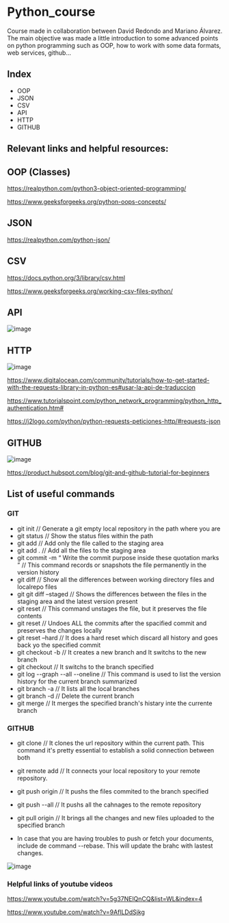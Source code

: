 # Python_course
Course made in collaboration between David Redondo and Mariano Álvarez.
The main objective was made a little introduction to some advanced points on python programming
such as OOP, how to work with some data formats, web services, github...
## Index
- OOP
- JSON
- CSV
- API
- HTTP
- GITHUB

## Relevant links and helpful resources:

## OOP (Classes)

https://realpython.com/python3-object-oriented-programming/

https://www.geeksforgeeks.org/python-oops-concepts/

## JSON
https://realpython.com/python-json/

## CSV

https://docs.python.org/3/library/csv.html

https://www.geeksforgeeks.org/working-csv-files-python/

## API

![image](https://user-images.githubusercontent.com/80169535/183763549-97fc9ff7-7398-4d97-af4e-381b1967de11.png)

## HTTP

![image](https://user-images.githubusercontent.com/80169535/183763444-89ec5aaf-28c0-4186-931f-f7f35027e669.png)

https://www.digitalocean.com/community/tutorials/how-to-get-started-with-the-requests-library-in-python-es#usar-la-api-de-traduccion

https://www.tutorialspoint.com/python_network_programming/python_http_authentication.htm#

https://j2logo.com/python/python-requests-peticiones-http/#requests-json

## GITHUB

![image](https://user-images.githubusercontent.com/80169535/183763297-14ca2004-bc6a-4790-ba92-20c9dd7dc5e5.png)

https://product.hubspot.com/blog/git-and-github-tutorial-for-beginners

## List of useful commands

### GIT
- git init // Generate a git empty local repository in the path where you are 
- git status // Show the status files within the path
- git add <filename> // Add only the file called to the staging area
- git add . // Add all the files to the staging area
- git commit -m “ Write the commit purpose inside these quotation marks ” // This command records or snapshots the file permanently in the version history
- git diff // Show all the differences between working directory files and localrepo files
- git git diff –staged // Shows the differences between the files in the staging area and the latest version present
- git reset <file> // This command unstages the file, but it preserves the file contents
- git reset <commit id> // Undoes ALL the commits after the spacified commit and preserves the changes locally
- git reset –hard <commit id> // It does a hard reset which discard all history and goes back yo the specified commit
- git checkout -b <new branch name> // It creates a new branch and It switchs to the new branch
- git checkout <branch name> // It switchs to the branch specified
- git log --graph --all --oneline // This command is used to list the version history for the current branch summarized
- git branch -a // It lists all the local branches
- git branch -d // Delete the current branch
- git merge <branch name> // It merges the specified branch's histary inte the currente branch
### GITHUB 
- git clone <url> // It clones the url repository within the current path. This command it's pretty essential to establish a solid connection between both
- git remote add <branch name> <Remote Server Link> // It connects your local repository to your remote repository.
- git push origin <branch name destination> // It pushs the files commited to the branch specified
- git push --all // It pushs all the cahnages to the remote repository
- git pull origin <branch name destination> // It brings all the changes and new files uploaded to the specified branch

- In case that you are having troubles to push or fetch your documents, include de command --rebase. This will update the brahc with lastest changes. 
  
![image](https://user-images.githubusercontent.com/80169535/202707128-4ff16fbc-9133-4326-9f1b-b2c9e37c5a76.png)



### Helpful links of youtube videos

https://www.youtube.com/watch?v=5g37NElQnCQ&list=WL&index=4

https://www.youtube.com/watch?v=9AflLDdSjkg
